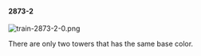 #### 2873-2
![train-2873-2-0.png](https://github.com/lil-lab/nlvr/raw/master/nlvr/train/images/78/train-2873-2-0.png "train-2873-2-0.png")

There are only two towers that has the same base color.